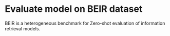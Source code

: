 # Evaluate model on BEIR dataset

BEIR is a heterogeneous benchmark for Zero-shot evaluation of information retrieval models. 
